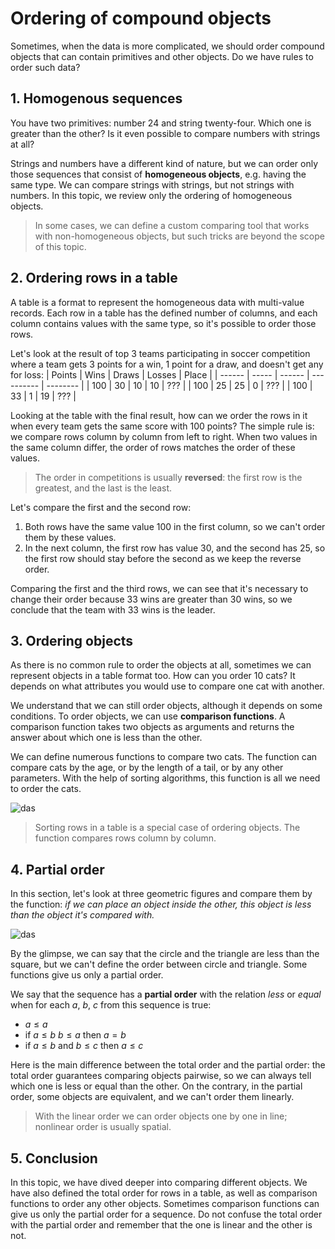 # Ordering of compound objects

Sometimes, when the data is more complicated, we should order compound objects that can contain primitives and other objects. Do we have rules to order such data?

## 1. Homogenous sequences

You have two primitives: number 24 and string twenty-four. Which one is greater than the other? Is it even possible to compare numbers with strings at all?

Strings and numbers have a different kind of nature, but we can order only those sequences that consist of **homogeneous objects**, e.g. having the same type. We can compare strings with strings, but not strings with numbers. In this topic, we review only the ordering of homogeneous objects.

> In some cases, we can define a custom comparing tool that works with non-homogeneous objects, but such tricks are beyond the scope of this topic. 


## 2. Ordering rows in a table

A table is a format to represent the homogeneous data with multi-value records. Each row in a table has the defined number of columns, and each column contains values with the same type, so it's possible to order those rows.

Let's look at the result of top 3 teams participating in soccer competition where a team gets 3 points for a win, 1 point for a draw, and doesn't get any for loss:
| Points | 	Wins | 	Draws | 	Losses | 	Place |
| ------ | ----- | ------ | ---------- | -------- |
| 100 | 	30 | 	10 | 	10 | 	??? |
| 100 |	25 | 	25 | 	0 |	??? |
| 100 |	33 | 	1 | 	19 | 	??? |

Looking at the table with the final result, how can we order the rows in it when every team gets the same score with 100 points? The simple rule is: we compare rows column by column from left to right. When two values in the same column differ, the order of rows matches the order of these values.

> The order in competitions is usually **reversed**: the first row is the greatest, and the last is the least.

Let's compare the first and the second row:

1. Both rows have the same value 100 in the first column, so we can't order them by these values.
2. In the next column, the first row has value 30, and the second has 25, so the first row should stay before the second as we keep the reverse order.

Comparing the first and the third rows, we can see that it's necessary to change their order because 33 wins are greater than 30 wins, so we conclude that the team with 33 wins is the leader.
 
 
## 3. Ordering objects

As there is no common rule to order the objects at all, sometimes we can represent objects in a table format too. How can you order 10 cats? It depends on what attributes you would use to compare one cat with another.

We understand that we can still order objects, although it depends on some conditions. To order objects, we can use **comparison functions**. A comparison function takes two objects as arguments and returns the answer about which one is less than the other.

We can define numerous functions to compare two cats. The function can compare cats by the age, or by the length of a tail, or by any other parameters. With the help of sorting algorithms, this function is all we need to order the cats.

![das](https://ucarecdn.com/9a022ea6-4503-4230-b5b9-d9af13df2127/)

> Sorting rows in a table is a special case of ordering objects. The function compares rows column by column. 

## 4. Partial order

In this section, let's look at three geometric figures and compare them by the function: *if we can place an object inside the other, this object is less than the object it's compared with.*

![das](https://ucarecdn.com/331340c2-2e53-4962-b13b-c128701ae7ba/)

By the glimpse, we can say that the circle and the triangle are less than the square, but we can't define the order between circle and triangle. Some functions give us only a partial order.

We say that the sequence has a **partial order** with the relation *less* or *equal* when for each $a$, $b$, $c$ from this sequence is true:

- $a \leq a$
- if $a \leq b$ $b \leq a$ then $a = b$
- if $a \leq b$ and $b \leq c$ then $a \leq c$

Here is the main difference between the total order and the partial order: the total order guarantees comparing objects pairwise, so we can always tell which one is less or equal than the other. On the contrary, in the partial order, some objects are equivalent, and we can't order them linearly.

> With the linear order we can order objects one by one in line; nonlinear order is usually spatial. 

## 5. Conclusion

In this topic, we have dived deeper into comparing different objects. We have also defined the total order for rows in a table, as well as comparison functions to order any other objects. Sometimes comparison functions can give us only the partial order for a sequence. Do not confuse the total order with the partial order and remember that the one is linear and the other is not.
